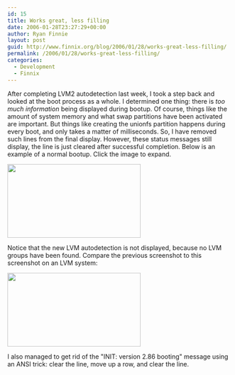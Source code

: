 ```yaml
---
id: 15
title: Works great, less filling
date: 2006-01-28T23:27:29+00:00
author: Ryan Finnie
layout: post
guid: http://www.finnix.org/blog/2006/01/28/works-great-less-filling/
permalink: /2006/01/28/works-great-less-filling/
categories:
  - Development
  - Finnix
---
```

After completing LVM2 autodetection last week, I took a step back and looked at the boot process as a whole. I determined one thing: there is _too much information_ being displayed during bootup. Of course, things like the amount of system memory and what swap partitions have been activated are important. But things like creating the unionfs partition happens during every boot, and only takes a matter of milliseconds. So, I have removed such lines from the final display. However, these status messages still display, the line is just cleared after successful completion. Below is an example of a normal bootup. Click the image to expand.

[<img src="/blog-media/2008/06/finnix-dev-20060123-1-300x166.png" alt="" title="Finnix dev 20060123 #1" width="300" height="166" class="alignnone size-medium wp-image-74" srcset="/blog-media/2008/06/finnix-dev-20060123-1-300x166.png 300w, /blog-media/2008/06/finnix-dev-20060123-1.png 720w" sizes="(max-width: 300px) 100vw, 300px" />](/blog-media/2008/06/finnix-dev-20060123-1.png)

Notice that the new LVM autodetection is not displayed, because no LVM groups have been found. Compare the previous screenshot to this screenshot on an LVM system:

[<img src="/blog-media/2008/06/finnix-dev-20060123-2-300x166.png" alt="" title="Finnix dev 20060123 #2" width="300" height="166" class="alignnone size-medium wp-image-75" srcset="/blog-media/2008/06/finnix-dev-20060123-2-300x166.png 300w, /blog-media/2008/06/finnix-dev-20060123-2.png 720w" sizes="(max-width: 300px) 100vw, 300px" />](/blog-media/2008/06/finnix-dev-20060123-2.png)

I also managed to get rid of the "INIT: version 2.86 booting" message using an ANSI trick: clear the line, move up a row, and clear the line.
